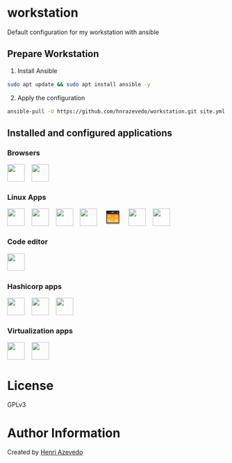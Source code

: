 # workstation
Default configuration for my workstation with ansible

## Prepare Workstation

1. Install Ansible
```bash
sudo apt update && sudo apt install ansible -y
```

2. Apply the configuration
```bash
ansible-pull -U https://github.com/hnrazevedo/workstation.git site.yml
```

## Installed and configured applications

### Browsers
<p>
  <img height="40" width="40" src="https://www.vectorlogo.zone/logos/brave/brave-icon.svg" />&nbsp;&nbsp;&nbsp;
  <img height="40" width="40" src="https://www.vectorlogo.zone/logos/torproject/torproject-icon.svg" />&nbsp;&nbsp;&nbsp;
</p>

### Linux Apps
<p>
  <img height="40" width="40" src="https://raw.githubusercontent.com/get-icon/geticon/master/icons/insomnia.svg" />&nbsp;&nbsp;&nbsp;
  <img height="40" width="40" src="https://antares-sql.app/_nuxt/logo.3ded7749.png" />&nbsp;&nbsp;&nbsp;
  <img height="40" width="40" src="https://icons.iconarchive.com/icons/papirus-team/papirus-apps/256/ulauncher-icon.png" />&nbsp;&nbsp;&nbsp;
  <img height="40" width="40" src="https://dashboard.snapcraft.io/site_media/appmedia/2020/09/flameshot.svg.png" />&nbsp;&nbsp;&nbsp;
  <img height="40" width="40" src="https://raw.githubusercontent.com/phw/peek/main/data/icons/com.uploadedlobster.peek.svg" />&nbsp;&nbsp;&nbsp;
  <img height="40" width="40" src="https://www.vectorlogo.zone/logos/git-scm/git-scm-icon.svg" />&nbsp;&nbsp;&nbsp;
  <img height="40" width="40" src="https://cdn.pixabay.com/photo/2022/05/03/17/44/zsh-7172337_960_720.png" />&nbsp;&nbsp;&nbsp;
</p>

### Code editor
<p>
  <img height="40" width="40" src="https://www.vectorlogo.zone/logos/visualstudio_code/visualstudio_code-icon.svg" />&nbsp;&nbsp;&nbsp;
</p>

### Hashicorp apps
<p>
  <img height="40" width="40" src="https://www.vectorlogo.zone/logos/terraformio/terraformio-icon.svg" />&nbsp;&nbsp;&nbsp;
  <img height="40" width="40" src="https://www.vectorlogo.zone/logos/vagrantup/vagrantup-icon.svg" />&nbsp;&nbsp;&nbsp;
  <img height="40" width="40" src="https://www.vectorlogo.zone/logos/vaultproject/vaultproject-icon.svg" />&nbsp;&nbsp;&nbsp;
</p>

### Virtualization apps
<p>
  <img height="40" width="40" src="https://www.vectorlogo.zone/logos/docker/docker-tile.svg" />&nbsp;&nbsp;&nbsp;
  <img height="40" width="40" src="https://www.vectorlogo.zone/logos/virtualbox/virtualbox-icon.svg" />&nbsp;&nbsp;&nbsp;
</p>

# License
GPLv3

# Author Information
Created by [Henri Azevedo](https://hazevedo.dev)